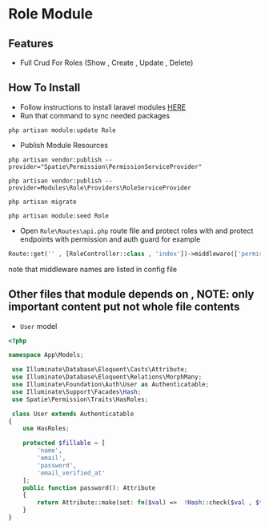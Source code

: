 # Role Module

## Features
- Full Crud For Roles (Show , Create , Update , Delete)

## How To Install

- Follow instructions to install laravel modules [HERE](https://nwidart.com/laravel-modules/v6/installation-and-setup)
- Run that command to sync needed packages
```shell
php artisan module:update Role
```

- Publish Module Resources
```shell
php artisan vendor:publish --provider="Spatie\Permission\PermissionServiceProvider"
```

```shell
php artisan vendor:publish --provider=Modules\Role\Providers\RoleServiceProvider
```

```shell
php artisan migrate
```

```shell
php artisan module:seed Role
```

- Open `Role\Routes\api.php` route file and protect roles with 
and protect endpoints with permission and auth guard for example
```php
Route::get('' , [RoleController::class , 'index'])->middleware(['permission:show_roles' , 'auth:api']);
```
note that middleware names are listed in config file


## Other files that module depends on , NOTE: only important content put not whole file contents

- `User` model

```php
<?php

namespace App\Models;

 use Illuminate\Database\Eloquent\Casts\Attribute;
 use Illuminate\Database\Eloquent\Relations\MorphMany;
 use Illuminate\Foundation\Auth\User as Authenticatable;
 use Illuminate\Support\Facades\Hash;
 use Spatie\Permission\Traits\HasRoles;

 class User extends Authenticatable
{
    use HasRoles;

    protected $fillable = [
        'name',
        'email',
        'password',
        'email_verified_at'
    ];
    public function password(): Attribute
    {
        return Attribute::make(set: fn($val) =>  !Hash::check($val , $this->password) ? Hash::make($val) : $this->password);
    }
}
```
